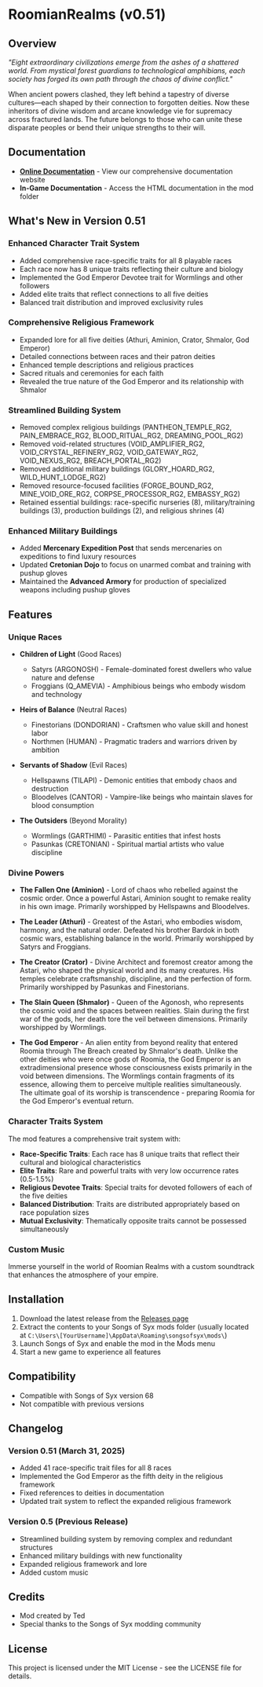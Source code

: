 # RoomianRealms (v0.51)

## Overview

*"Eight extraordinary civilizations emerge from the ashes of a shattered world. From mystical forest guardians to technological amphibians, each society has forged its own path through the chaos of divine conflict."*

When ancient powers clashed, they left behind a tapestry of diverse cultures—each shaped by their connection to forgotten deities. Now these inheritors of divine wisdom and arcane knowledge vie for supremacy across fractured lands. The future belongs to those who can unite these disparate peoples or bend their unique strengths to their will.

## Documentation

- **[Online Documentation](https://thothius.github.io/roomian-realms/)** - View our comprehensive documentation website
- **In-Game Documentation** - Access the HTML documentation in the mod folder

## What's New in Version 0.51

### Enhanced Character Trait System
- Added comprehensive race-specific traits for all 8 playable races
- Each race now has 8 unique traits reflecting their culture and biology
- Implemented the God Emperor Devotee trait for Wormlings and other followers
- Added elite traits that reflect connections to all five deities
- Balanced trait distribution and improved exclusivity rules

### Comprehensive Religious Framework
- Expanded lore for all five deities (Athuri, Aminion, Crator, Shmalor, God Emperor)
- Detailed connections between races and their patron deities
- Enhanced temple descriptions and religious practices
- Sacred rituals and ceremonies for each faith
- Revealed the true nature of the God Emperor and its relationship with Shmalor

### Streamlined Building System
- Removed complex religious buildings (PANTHEON_TEMPLE_RG2, PAIN_EMBRACE_RG2, BLOOD_RITUAL_RG2, DREAMING_POOL_RG2)
- Removed void-related structures (VOID_AMPLIFIER_RG2, VOID_CRYSTAL_REFINERY_RG2, VOID_GATEWAY_RG2, VOID_NEXUS_RG2, BREACH_PORTAL_RG2)
- Removed additional military buildings (GLORY_HOARD_RG2, WILD_HUNT_LODGE_RG2)
- Removed resource-focused facilities (FORGE_BOUND_RG2, MINE_VOID_ORE_RG2, CORPSE_PROCESSOR_RG2, EMBASSY_RG2)
- Retained essential buildings: race-specific nurseries (8), military/training buildings (3), production buildings (2), and religious shrines (4)

### Enhanced Military Buildings
- Added **Mercenary Expedition Post** that sends mercenaries on expeditions to find luxury resources
- Updated **Cretonian Dojo** to focus on unarmed combat and training with pushup gloves
- Maintained the **Advanced Armory** for production of specialized weapons including pushup gloves

## Features

### Unique Races

- **Children of Light** (Good Races)
  - Satyrs (ARGONOSH) - Female-dominated forest dwellers who value nature and defense
  - Froggians (Q_AMEVIA) - Amphibious beings who embody wisdom and technology

- **Heirs of Balance** (Neutral Races)
  - Finestorians (DONDORIAN) - Craftsmen who value skill and honest labor
  - Northmen (HUMAN) - Pragmatic traders and warriors driven by ambition

- **Servants of Shadow** (Evil Races)
  - Hellspawns (TILAPI) - Demonic entities that embody chaos and destruction
  - Bloodelves (CANTOR) - Vampire-like beings who maintain slaves for blood consumption

- **The Outsiders** (Beyond Morality)
  - Wormlings (GARTHIMI) - Parasitic entities that infest hosts
  - Pasunkas (CRETONIAN) - Spiritual martial artists who value discipline

### Divine Powers

- **The Fallen One (Aminion)** - Lord of chaos who rebelled against the cosmic order. Once a powerful Astari, Aminion sought to remake reality in his own image. Primarily worshipped by Hellspawns and Bloodelves.

- **The Leader (Athuri)** - Greatest of the Astari, who embodies wisdom, harmony, and the natural order. Defeated his brother Bardok in both cosmic wars, establishing balance in the world. Primarily worshipped by Satyrs and Froggians.

- **The Creator (Crator)** - Divine Architect and foremost creator among the Astari, who shaped the physical world and its many creatures. His temples celebrate craftsmanship, discipline, and the perfection of form. Primarily worshipped by Pasunkas and Finestorians.

- **The Slain Queen (Shmalor)** - Queen of the Agonosh, who represents the cosmic void and the spaces between realities. Slain during the first war of the gods, her death tore the veil between dimensions. Primarily worshipped by Wormlings.

- **The God Emperor** - An alien entity from beyond reality that entered Roomia through The Breach created by Shmalor's death. Unlike the other deities who were once gods of Roomia, the God Emperor is an extradimensional presence whose consciousness exists primarily in the void between dimensions. The Wormlings contain fragments of its essence, allowing them to perceive multiple realities simultaneously. The ultimate goal of its worship is transcendence - preparing Roomia for the God Emperor's eventual return.

### Character Traits System

The mod features a comprehensive trait system with:

- **Race-Specific Traits**: Each race has 8 unique traits that reflect their cultural and biological characteristics
- **Elite Traits**: Rare and powerful traits with very low occurrence rates (0.5-1.5%)
- **Religious Devotee Traits**: Special traits for devoted followers of each of the five deities
- **Balanced Distribution**: Traits are distributed appropriately based on race population sizes
- **Mutual Exclusivity**: Thematically opposite traits cannot be possessed simultaneously

### Custom Music

Immerse yourself in the world of Roomian Realms with a custom soundtrack that enhances the atmosphere of your empire.

## Installation

1. Download the latest release from the [Releases page](https://github.com/Thothius/roomian-realms/releases)
2. Extract the contents to your Songs of Syx mods folder (usually located at `C:\Users\[YourUsername]\AppData\Roaming\songsofsyx\mods\`)
3. Launch Songs of Syx and enable the mod in the Mods menu
4. Start a new game to experience all features

## Compatibility

- Compatible with Songs of Syx version 68
- Not compatible with previous versions

## Changelog

### Version 0.51 (March 31, 2025)
- Added 41 race-specific trait files for all 8 races
- Implemented the God Emperor as the fifth deity in the religious framework
- Fixed references to deities in documentation
- Updated trait system to reflect the expanded religious framework

### Version 0.5 (Previous Release)
- Streamlined building system by removing complex and redundant structures
- Enhanced military buildings with new functionality
- Expanded religious framework and lore
- Added custom music

## Credits

- Mod created by Ted
- Special thanks to the Songs of Syx modding community

## License

This project is licensed under the MIT License - see the LICENSE file for details.
